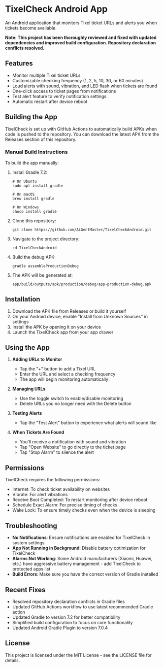 # TixelCheck Android App

An Android application that monitors Tixel ticket URLs and alerts you when tickets become available.

**Note: This project has been thoroughly reviewed and fixed with updated dependencies and improved build configuration. Repository declaration conflicts resolved.**

## Features

- Monitor multiple Tixel ticket URLs
- Customizable checking frequency (1, 2, 5, 10, 30, or 60 minutes)
- Loud alerts with sound, vibration, and LED flash when tickets are found
- One-click access to ticket pages from notifications
- Test alert feature to verify notification settings
- Automatic restart after device reboot

## Building the App

TixelCheck is set up with GitHub Actions to automatically build APKs when code is pushed to the repository. You can download the latest APK from the Releases section of this repository.

### Manual Build Instructions

To build the app manually:

1. Install Gradle 7.2:
   ```
   # On Ubuntu
   sudo apt install gradle
   
   # On macOS
   brew install gradle
   
   # On Windows
   choco install gradle
   ```

2. Clone this repository:
   ```
   git clone https://github.com/AiGentMaster/TixelCheckAndroid.git
   ```

3. Navigate to the project directory:
   ```
   cd TixelCheckAndroid
   ```

4. Build the debug APK:
   ```
   gradle assembleProductionDebug
   ```

5. The APK will be generated at:
   ```
   app/build/outputs/apk/production/debug/app-production-debug.apk
   ```

## Installation

1. Download the APK file from Releases or build it yourself
2. On your Android device, enable "Install from Unknown Sources" in settings
3. Install the APK by opening it on your device
4. Launch the TixelCheck app from your app drawer

## Using the App

1. **Adding URLs to Monitor**
   - Tap the "+" button to add a Tixel URL
   - Enter the URL and select a checking frequency
   - The app will begin monitoring automatically

2. **Managing URLs**
   - Use the toggle switch to enable/disable monitoring
   - Delete URLs you no longer need with the Delete button

3. **Testing Alerts**
   - Tap the "Test Alert" button to experience what alerts will sound like

4. **When Tickets Are Found**
   - You'll receive a notification with sound and vibration
   - Tap "Open Website" to go directly to the ticket page
   - Tap "Stop Alarm" to silence the alert

## Permissions

TixelCheck requires the following permissions:

- Internet: To check ticket availability on websites
- Vibrate: For alert vibrations
- Receive Boot Completed: To restart monitoring after device reboot
- Schedule Exact Alarm: For precise timing of checks
- Wake Lock: To ensure timely checks even when the device is sleeping

## Troubleshooting

- **No Notifications**: Ensure notifications are enabled for TixelCheck in system settings
- **App Not Running in Background**: Disable battery optimization for TixelCheck
- **Alarms Not Working**: Some Android manufacturers (Xiaomi, Huawei, etc.) have aggressive battery management - add TixelCheck to protected apps list
- **Build Errors**: Make sure you have the correct version of Gradle installed

## Recent Fixes

- Resolved repository declaration conflicts in Gradle files
- Updated GitHub Actions workflow to use latest recommended Gradle action
- Updated Gradle to version 7.2 for better compatibility
- Simplified build configuration to focus on core functionality
- Updated Android Gradle Plugin to version 7.0.4

## License

This project is licensed under the MIT License - see the LICENSE file for details.

